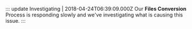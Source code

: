 ::: update Investigating | 2018-04-24T06:39:09.000Z
Our **Files Conversion** Process is responding slowly and we've investigating what is causing this issue.
:::
